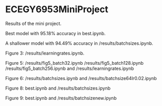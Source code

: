 # ECEGY6953MiniProject
Results of the mini project.

Best model with 95.18% accuracy in best.ipynb.

A shallower model with 94.49% accuracy in /results/batchsizes.ipynb.

Figure 3: /results/learningrates.ipynb.

Figure 5: /results/fig5_batch32.ipynb /results/fig5_batch128.ipynb /results/fig5_batch256.ipynb and /results/learningrates.ipynb

Figure 6: /results/batchsizes.ipynb and /results/batchsize64lr0.02.ipynb

Figure 8: best.ipynb and /results/batchsizes.ipynb

Figure 9: best.ipynb and /results/batchsizenew.ipynb
